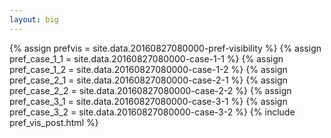 ```yaml
---
layout: big
---
```

{% assign prefvis = site.data.20160827080000-pref-visibility %}
{% assign pref_case_1_1 = site.data.20160827080000-case-1-1 %}
{% assign pref_case_1_2 = site.data.20160827080000-case-1-2 %}
{% assign pref_case_2_1 = site.data.20160827080000-case-2-1 %}
{% assign pref_case_2_2 = site.data.20160827080000-case-2-2 %}
{% assign pref_case_3_1 = site.data.20160827080000-case-3-1 %}
{% assign pref_case_3_2 = site.data.20160827080000-case-3-2 %}
{% include pref_vis_post.html %}
